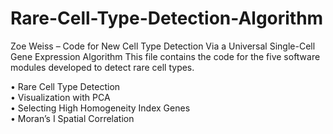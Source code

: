 # Rare-Cell-Type-Detection-Algorithm
Zoe Weiss – Code for New Cell Type Detection Via a Universal Single-Cell Gene Expression Algorithm
This file contains the code for the five software modules developed to detect rare cell types.

•	Rare Cell Type Detection 			
•	Visualization with PCA 						
•	Selecting High Homogeneity Index Genes 				
•	Moran’s I Spatial Correlation 				
